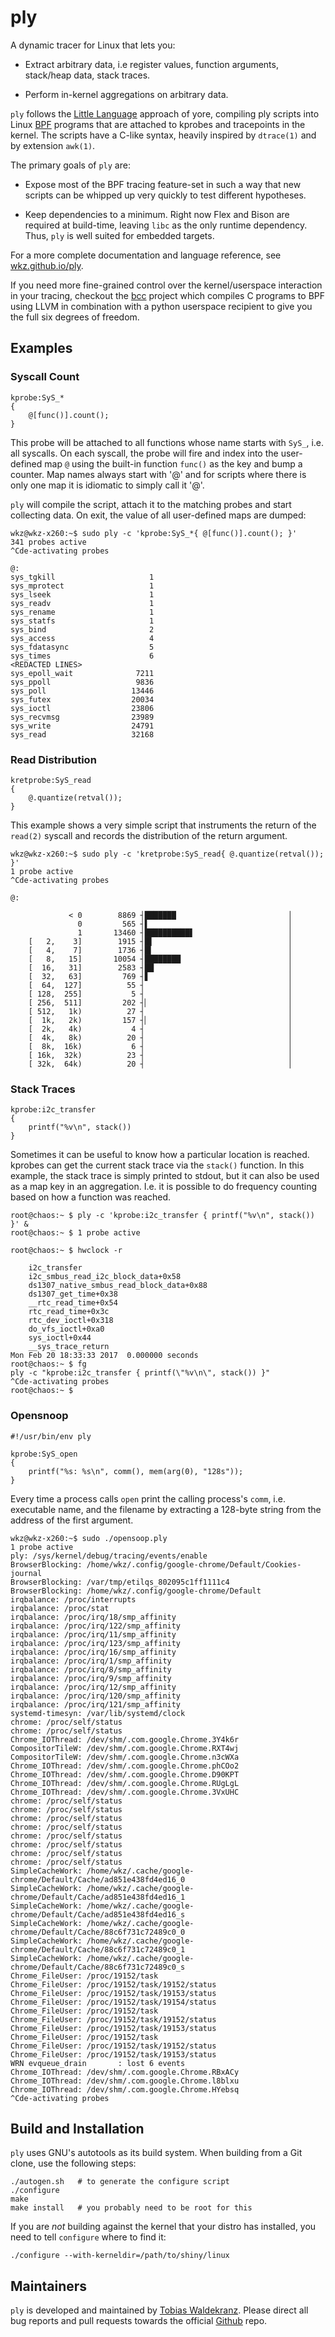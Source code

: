 ply
===

A dynamic tracer for Linux that lets you:

   * Extract arbitrary data, i.e register values, function arguments,
     stack/heap data, stack traces.

   * Perform in-kernel aggregations on arbitrary data.

`ply` follows the [Little Language][1] approach of yore, compiling ply
scripts into Linux [BPF][2] programs that are attached to kprobes and
tracepoints in the kernel. The scripts have a C-like syntax, heavily
inspired by `dtrace(1)` and by extension `awk(1)`.

The primary goals of `ply` are:

   * Expose most of the BPF tracing feature-set in such a way that new
     scripts can be whipped up very quickly to test different
     hypotheses.

   * Keep dependencies to a minimum. Right now Flex and Bison are
     required at build-time, leaving `libc` as the only runtime
     dependency. Thus, `ply` is well suited for embedded targets.

For a more complete documentation and language reference, see
[wkz.github.io/ply][3].

If you need more fine-grained control over the kernel/userspace
interaction in your tracing, checkout the [bcc][4] project which
compiles C programs to BPF using LLVM in combination with a python
userspace recipient to give you the full six degrees of freedom.


Examples
-------

### Syscall Count

```
kprobe:SyS_*
{
	@[func()].count();
}
```

This probe will be attached to all functions whose name starts with
`SyS_`, i.e. all syscalls. On each syscall, the probe will fire and
index into the user-defined map `@` using the built-in function
`func()` as the key and bump a counter. Map names always start with
'@' and for scripts where there is only one map it is idiomatic to
simply call it '@'.

`ply` will compile the script, attach it to the matching probes and
start collecting data. On exit, the value of all user-defined maps are
dumped:

```
wkz@wkz-x260:~$ sudo ply -c 'kprobe:SyS_*{ @[func()].count(); }'
341 probes active
^Cde-activating probes

@:
sys_tgkill          	       1
sys_mprotect        	       1
sys_lseek           	       1
sys_readv           	       1
sys_rename          	       1
sys_statfs          	       1
sys_bind            	       2
sys_access          	       4
sys_fdatasync       	       5
sys_times           	       6
<REDACTED LINES>
sys_epoll_wait      	    7211
sys_ppoll           	    9836
sys_poll            	   13446
sys_futex           	   20034
sys_ioctl           	   23806
sys_recvmsg         	   23989
sys_write           	   24791
sys_read            	   32168
```

### Read Distribution

```
kretprobe:SyS_read
{
	@.quantize(retval());
}
```

This example shows a very simple script that instruments the return of
the `read(2)` syscall and records the distribution of the return
argument.

```
wkz@wkz-x260:~$ sudo ply -c 'kretprobe:SyS_read{ @.quantize(retval()); }'
1 probe active
^Cde-activating probes

@:

	         < 0	    8869 ┤███████                         │
	           0	     565 ┤▌                               │
	           1	   13460 ┤██████████▋                     │
	[   2,    3]	    1915 ┤█▌                              │
	[   4,    7]	    1736 ┤█▍                              │
	[   8,   15]	   10054 ┤████████                        │
	[  16,   31]	    2583 ┤██                              │
	[  32,   63]	     769 ┤▋                               │
	[  64,  127]	      55 ┤                                │
	[ 128,  255]	       5 ┤                                │
	[ 256,  511]	     202 ┤▏                               │
	[ 512,   1k)	      27 ┤                                │
	[  1k,   2k)	     157 ┤▏                               │
	[  2k,   4k)	       4 ┤                                │
	[  4k,   8k)	      20 ┤                                │
	[  8k,  16k)	       6 ┤                                │
	[ 16k,  32k)	      23 ┤                                │
	[ 32k,  64k)	      20 ┤                                │
```

### Stack Traces

```
kprobe:i2c_transfer
{
	printf("%v\n", stack())
}
```

Sometimes it can be useful to know how a particular location is
reached. kprobes can get the current stack trace via the `stack()`
function. In this example, the stack trace is simply printed to
stdout, but it can also be used as a map key in an
aggregation. I.e. it is possible to do frequency counting based on how
a function was reached.

```
root@chaos:~ $ ply -c 'kprobe:i2c_transfer { printf("%v\n", stack()) }' &
root@chaos:~ $ 1 probe active

root@chaos:~ $ hwclock -r

	i2c_transfer
	i2c_smbus_read_i2c_block_data+0x58
	ds1307_native_smbus_read_block_data+0x88
	ds1307_get_time+0x38
	__rtc_read_time+0x54
	rtc_read_time+0x3c
	rtc_dev_ioctl+0x318
	do_vfs_ioctl+0xa0
	sys_ioctl+0x44
	__sys_trace_return
Mon Feb 20 18:33:33 2017  0.000000 seconds
root@chaos:~ $ fg
ply -c "kprobe:i2c_transfer { printf(\"%v\n\", stack()) }"
^Cde-activating probes
root@chaos:~ $
```

### Opensnoop

```
#!/usr/bin/env ply

kprobe:SyS_open
{
	printf("%s: %s\n", comm(), mem(arg(0), "128s"));
}
```

Every time a process calls `open` print the calling process's `comm`,
i.e. executable name, and the filename by extracting a 128-byte string
from the address of the first argument.

```
wkz@wkz-x260:~$ sudo ./opensoop.ply
1 probe active
ply: /sys/kernel/debug/tracing/events/enable
BrowserBlocking: /home/wkz/.config/google-chrome/Default/Cookies-journal
BrowserBlocking: /var/tmp/etilqs_802095c1ff1111c4
BrowserBlocking: /home/wkz/.config/google-chrome/Default
irqbalance: /proc/interrupts
irqbalance: /proc/stat
irqbalance: /proc/irq/18/smp_affinity
irqbalance: /proc/irq/122/smp_affinity
irqbalance: /proc/irq/11/smp_affinity
irqbalance: /proc/irq/123/smp_affinity
irqbalance: /proc/irq/16/smp_affinity
irqbalance: /proc/irq/1/smp_affinity
irqbalance: /proc/irq/8/smp_affinity
irqbalance: /proc/irq/9/smp_affinity
irqbalance: /proc/irq/12/smp_affinity
irqbalance: /proc/irq/120/smp_affinity
irqbalance: /proc/irq/121/smp_affinity
systemd-timesyn: /var/lib/systemd/clock
chrome: /proc/self/status
chrome: /proc/self/status
Chrome_IOThread: /dev/shm/.com.google.Chrome.3Y4k6r
CompositorTileW: /dev/shm/.com.google.Chrome.RXT4wj
CompositorTileW: /dev/shm/.com.google.Chrome.n3cWXa
Chrome_IOThread: /dev/shm/.com.google.Chrome.phCOo2
Chrome_IOThread: /dev/shm/.com.google.Chrome.D90KPT
Chrome_IOThread: /dev/shm/.com.google.Chrome.RUgLgL
Chrome_IOThread: /dev/shm/.com.google.Chrome.3VxUHC
chrome: /proc/self/status
chrome: /proc/self/status
chrome: /proc/self/status
chrome: /proc/self/status
chrome: /proc/self/status
chrome: /proc/self/status
chrome: /proc/self/status
chrome: /proc/self/status
SimpleCacheWork: /home/wkz/.cache/google-chrome/Default/Cache/ad851e438fd4ed16_0
SimpleCacheWork: /home/wkz/.cache/google-chrome/Default/Cache/ad851e438fd4ed16_1
SimpleCacheWork: /home/wkz/.cache/google-chrome/Default/Cache/ad851e438fd4ed16_s
SimpleCacheWork: /home/wkz/.cache/google-chrome/Default/Cache/88c6f731c72489c0_0
SimpleCacheWork: /home/wkz/.cache/google-chrome/Default/Cache/88c6f731c72489c0_1
SimpleCacheWork: /home/wkz/.cache/google-chrome/Default/Cache/88c6f731c72489c0_s
Chrome_FileUser: /proc/19152/task
Chrome_FileUser: /proc/19152/task/19152/status
Chrome_FileUser: /proc/19152/task/19153/status
Chrome_FileUser: /proc/19152/task/19154/status
Chrome_FileUser: /proc/19152/task
Chrome_FileUser: /proc/19152/task/19152/status
Chrome_FileUser: /proc/19152/task/19153/status
Chrome_FileUser: /proc/19152/task
Chrome_FileUser: /proc/19152/task/19152/status
Chrome_FileUser: /proc/19152/task/19153/status
WRN evqueue_drain       : lost 6 events
Chrome_IOThread: /dev/shm/.com.google.Chrome.RBxACy
Chrome_IOThread: /dev/shm/.com.google.Chrome.l8blxu
Chrome_IOThread: /dev/shm/.com.google.Chrome.HYebsq
^Cde-activating probes
```


Build and Installation
----------------------

`ply` uses GNU's autotools as its build system. When building from
a Git clone, use the following steps:

```
./autogen.sh   # to generate the configure script
./configure
make
make install   # you probably need to be root for this
```

If you are *not* building against the kernel that your distro has
installed, you need to tell `configure` where to find it:

```
./configure --with-kerneldir=/path/to/shiny/linux
```


Maintainers
-----------

`ply` is developed and maintained by [Tobias Waldekranz][5]. Please
direct all bug reports and pull requests towards the official
[Github][6] repo.

[1]: http://c2.com/cgi/wiki?LittleLanguage
[2]: https://www.kernel.org/doc/Documentation/networking/filter.txt
[3]: https://wkz.github.io/ply
[4]: https://github.com/iovisor/bcc
[5]: mailto://tobias@waldekranz.com
[6]: https://github.com/iovisor/ply
